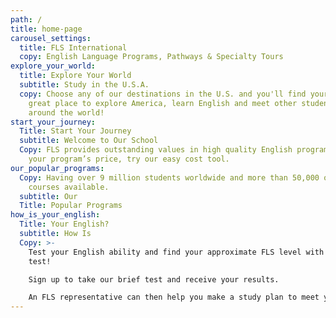 ```yaml
---
path: /
title: home-page
carousel_settings:
  title: FLS International
  copy: English Language Programs, Pathways & Specialty Tours
explore_your_world:
  title: Explore Your World
  subtitle: Study in the U.S.A.
  copy: Choose any of our destinations in the U.S. and you'll find yourself in a
    great place to explore America, learn English and meet other students from
    around the world!
start_your_journey:
  Title: Start Your Journey
  subtitle: Welcome to Our School
  Copy: FLS provides outstanding values in high quality English programs. To find
    your program’s price, try our easy cost tool.
our_popular_programs:
  Copy: Having over 9 million students worldwide and more than 50,000 online
    courses available.
  subtitle: Our
  Title: Popular Programs
how_is_your_english:
  Title: Your English?
  subtitle: How Is
  Copy: >-
    Test your English ability and find your approximate FLS level with our FREE
    test!

    Sign up to take our brief test and receive your results.

    An FLS representative can then help you make a study plan to meet your goals.
---
```

